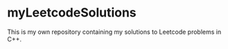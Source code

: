# myLeetcodeSolutions
This is my own repository containing my solutions to Leetcode problems in C++.
